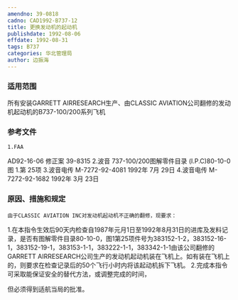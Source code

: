 ```yaml
---
amendno: 39-0818
cadno: CAD1992-B737-12
title: 更换发动机的起动机
publishdate: 1992-08-06
effdate: 1992-08-31
tags: B737
categories: 华北管理局
author: 边振海
---
```


### 适用范围 
所有安装GARRETT AIRRESEARCH生产、由CLASSIC AVIATION公司翻修的发动机起动机的B737-100/200系列飞机

### 参考文件
    1.FAA 
AD92-16-06 修正案 39-8315 
    2.波音 
737-100/200图解零件目录 (I.P.C)80-10-0图 1.第 25项
    3.波音电传 M-7272-92-4081  1992年 7月 29日
    4.波音电传 M-7272-92-1682  1992年 3月 23日


### 原因、措施和规定 
    由于CLASSIC AVIATION INC对发动机起动机不正确的翻修，现要求： 
1.在本指令生效后90天内检查自1987年元月1日至1992年8月31日的进库及发料记录，是否有图解零件目录80-10-0，图1第25项件号为383152-1-2，383152-16-1，383152-19-1，383153-1-1，383222-1-1，383342-1-1由该公司翻修的GARRETT AIRRESEARCH公司生产的发动机起动机装在飞机上。如有装在飞机上的，则要求在检查记录后的50个飞行小时内将该起动机拆下飞机。 
    2.完成本指令可采取能保证安全的替代方法，或调整完成的时间，
  
但必须得到适航当局的批准。
